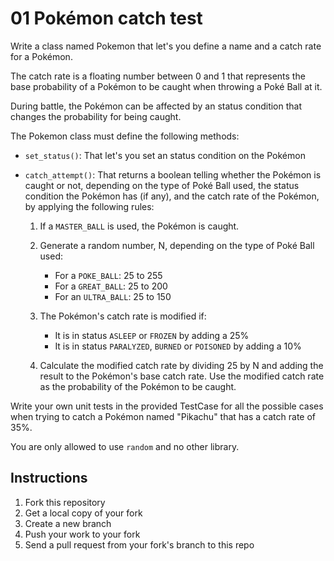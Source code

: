 # 01 Pokémon catch test

Write a class named Pokemon that let's you define a name and a catch rate for a Pokémon.

The catch rate is a floating number between 0 and 1 that represents the base probability of a Pokémon to be caught when throwing a Poké Ball at it.

During battle, the Pokémon can be affected by an status condition that changes the probability for being caught.

The Pokemon class must define the following methods:

* `set_status()`: That let's you set an status condition on the Pokémon

* `catch_attempt()`: That returns a boolean telling whether the Pokémon is caught or not, depending on the type of Poké Ball used, the status condition the Pokémon has (if any), and the catch rate of the Pokémon, by applying the following rules:

    1. If a `MASTER_BALL` is used, the Pokémon is caught.

    2. Generate a random number, N, depending on the type of Poké Ball used:
        * For a `POKE_BALL`: 25 to 255
        * For a `GREAT_BALL`: 25 to 200
        * For an `ULTRA_BALL`: 25 to 150

    3. The Pokémon's catch rate is modified if:
        * It is in status `ASLEEP` or `FROZEN` by adding a 25%
        * It is in status `PARALYZED`, `BURNED` or `POISONED` by adding a 10%

    4. Calculate the modified catch rate by dividing 25 by N and adding the result to the Pokémon's base catch rate. Use the modified catch rate as the probability of the Pokémon to be caught.

Write your own unit tests in the provided TestCase for all the possible cases when trying to catch a Pokémon named "Pikachu" that has a catch rate of 35%.

You are only allowed to use `random` and no other library.

## Instructions

1. Fork this repository
2. Get a local copy of your fork
3. Create a new branch
4. Push your work to your fork
5. Send a pull request from your fork's branch to this repo
